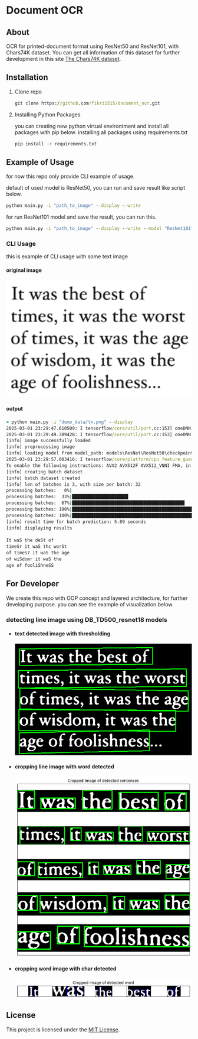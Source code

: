 # Document OCR

## About
OCR for printed-document format using ResNet50 and ResNet101, with Chars74K dataset.
You can get all information of this dataset for further development in this site [The Chars74K dataset](https://info-ee.surrey.ac.uk/CVSSP/demos/chars74k/).

## Installation

1. Clone repo

    ```cmd
    git clone https://github.com/fikri1515/document_ocr.git
    ```

2. Installing Python Packages

    you can creating new python virtual environtment and install all packages with pip below.
    installing all packages using requirements.txt
    ```cmd
    pip install -r requirements.txt
    ```

## Example of Usage
for now this repo only provide CLI example of usage.

default of used model is ResNet50, you can run and save result like script below.
```cmd
python main.py -i "path_to_image" --display --write
```

for run ResNet101 model and save the result, you can run this.
```cmd
python main.py -i "path_to_image" --display --write --model "ResNet101"
```

### CLI Usage
this is example of CLI usage with some text image

#### original image
![Alt Text](demo_data/bound_image/original_image.png)


#### output
```cmd
> python main.py -i "demo_data/tx.png" --display
2025-03-01 23:29:47.610509: I tensorflow/core/util/port.cc:153] oneDNN custom operations are on. You may see slightly different numerical results due to floating-point round-off errors from different computation orders. To turn them off, set the environment variable `TF_ENABLE_ONEDNN_OPTS=0`.
2025-03-01 23:29:49.389428: I tensorflow/core/util/port.cc:153] oneDNN custom operations are on. You may see slightly different numerical results due to floating-point round-off errors from different computation orders. To turn them off, set the environment variable `TF_ENABLE_ONEDNN_OPTS=0`.
[info] image successfully loaded
[info] preprocessing image
[info] loading model from model_path: models\ResNet\ResNet50\checkpoint.ResNet50.keras
2025-03-01 23:29:57.003416: I tensorflow/core/platform/cpu_feature_guard.cc:210] This TensorFlow binary is optimized to use available CPU instructions in performance-critical operations.
To enable the following instructions: AVX2 AVX512F AVX512_VNNI FMA, in other operations, rebuild TensorFlow with the appropriate compiler flags.
[info] creating batch dataset
[info] batch dataset created
[info] len of batches is 3, with size per batch: 32
processing batches:   0%|                                                                        | 0/3 [00:00<?, ?it/s]Batch 1/3 processed
processing batches:  33%|█████████████████████▎                                          | 1/3 [00:02<00:05,  3.00s/it]Batch 2/3 processed
processing batches:  67%|██████████████████████████████████████████▋                     | 2/3 [00:03<00:01,  1.66s/it]Batch 3/3 processed
processing batches: 100%|████████████████████████████████████████████████████████████████| 3/3 [00:05<00:00,  1.89s/it]2025-03-01 23:30:10.495361: I tensorflow/core/framework/local_rendezvous.cc:405] Local rendezvous is aborting with status: OUT_OF_RANGE: End of sequence
processing batches: 100%|████████████████████████████████████████████████████████████████| 3/3 [00:05<00:00,  1.96s/it]
[info] result time for batch prediction: 5.89 seconds
[info] displaying results

It waS the deSt of
timeSr it waS thc worSt
of timeS7 it waS the age
of wiSdomr it waS the
age of fooliShneSS
```

## For Developer
We create this repo with OOP concept and layered architecture, for further developing purpose.
you can see the example of visualization below.

### detecting line image using DB_TD500_resnet18 models

- #### text detected image with thresholding
    ![Alt Text](demo_data/bound_image/par_bound.png)

- #### cropping line image with word detected
    ![Alt Text](demo_data/bound_image/line_bound2.png)

- #### cropping word image with char detected
    ![Alt Text](demo_data/bound_image/word_bound2.png)

## License

This project is licensed under the [MIT License](LICENSE).
